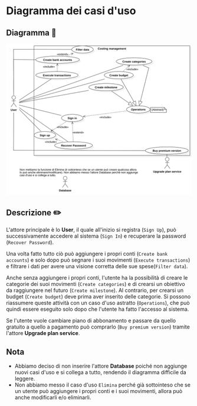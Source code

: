 # Diagramma dei casi d'uso

## Diagramma 📄

![Use Case Diagram](./images/UseCaseDiagram.svg)

## Descrizione ✏️

L'attore principale è lo **User**, il quale all'inizio si registra (`Sign Up`), può successivamente accedere al sistema (`Sign In`) e recuperare la password (`Recover Password`). 

Una volta fatto tutto ciò può aggiungere i propri conti (`Create bank accounts`) e solo dopo può segnare i suoi movimenti (`Execute transactions`) e filtrare i dati per avere una visione corretta delle sue spese(`Filter data`).

Anche senza aggiungere i propri conti, l'utente ha la possibilità di creare le categorie dei suoi movimenti (`Create categories`) e di crearsi un obiettivo da raggiungere nel futuro (`Create milestone`). Al contrario, per crearsi un budget (`Create budget`) deve prima aver inserito delle categorie.
Si possono riassumere queste attività con un caso d'uso astratto (`Operations`), che può quindi essere eseguito solo dopo che l'utente ha fatto l'accesso al sistema.

Se l'utente vuole cambiare piano di abbonamento e passare da quello gratuito a quello a pagamento può comprarlo (`Buy premium version`) tramite l'attore **Upgrade plan service**.

## Nota
- Abbiamo deciso di non inserire l'attore **Database** poiché non aggiunge nuovi casi d'uso e si collega a tutto, rendendo il diagramma difficile da leggere.
- Non abbiamo messo il caso d'uso `Elimina` perché già sottointeso che se un utente può aggiungere i propri conti e i suoi movimenti, allora può anche modificarli e/o eliminarli.